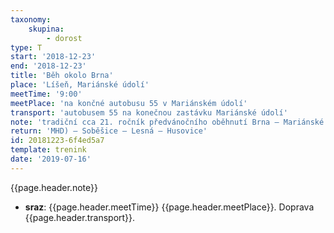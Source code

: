 ```yaml
---
taxonomy:
    skupina:
        - dorost
type: T
start: '2018-12-23'
end: '2018-12-23'
title: 'Běh okolo Brna'
place: 'Líšeň, Mariánské údolí'
meetTime: '9:00'
meetPlace: 'na končné autobusu 55 v Mariánském údolí'
transport: 'autobusem 55 na konečnou zastávku Mariánské údolí'
note: 'tradiční cca 21. ročník předvánočního oběhnutí Brna – Mariánské údolí – Pod Hádkem – Nový Dvůr – Březina – Zadní pole – Babice na d Svitavou – Alexandrovka – Adamov – Útěchov (cca 120 min'
return: 'MHD) – Soběšice – Lesná – Husovice'
id: 20181223-6f4ed5a7
template: trenink
date: '2019-07-16'
---
```

{{page.header.note}}
* **sraz**: {{page.header.meetTime}} {{page.header.meetPlace}}. Doprava {{page.header.transport}}.
